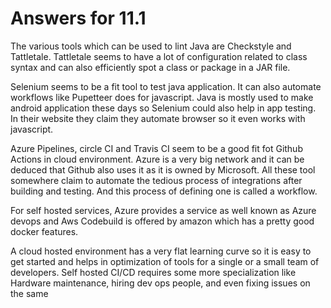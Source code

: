 # Answers for 11.1

The various tools which can be used to lint Java are Checkstyle and Tattletale. Tattletale seems to have a lot of configuration related to class syntax and can also efficiently spot a class or package in a JAR file.

Selenium seems to be a fit tool to test java application. It can also automate workflows like Pupetteer does for javascript. Java is mostly used to make android application these days so Selenium could also help in app testing. In their website they claim they automate browser so it even works with javascript.

Azure Pipelines, circle CI and Travis CI seem to be a good fit fot Github Actions in cloud environment. Azure is a very big network and it can be deduced that Github also uses it as it is owned by Microsoft. All these tool somewhere claim to automate the tedious process of integrations after building and testing. And this process of defining one is called a workflow.

For self hosted services,  Azure provides a service as well known as Azure devops and Aws Codebuild is offered by amazon which has a pretty good docker features.

A cloud hosted environment has a very flat learning curve so it is easy to get started and helps in optimization of tools for a single or a small team of developers. Self hosted CI/CD requires some more specialization like Hardware maintenance, hiring dev ops people, and even fixing issues on the same

